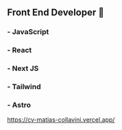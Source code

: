 ## Front End Developer 🤞

### - JavaScript
### - React
### - Next JS
### - Tailwind
### - Astro

https://cv-matias-collavini.vercel.app/

